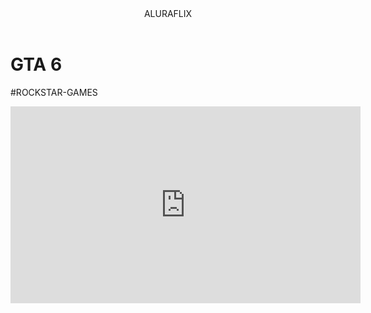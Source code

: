 <body>
    

<header>ALURAFLIX</header>


<h1>GTA 6</h1>
<p>#ROCKSTAR-GAMES</p>


<iframe width="560" height="315" src="https://www.youtube.com/embed/ae-mpZQLM7w?si=k8rf9FgfwNuDz7jv" title="YouTube video player" frameborder="0" allow="accelerometer; autoplay; clipboard-write; encrypted-media; gyroscope; picture-in-picture; web-share" referrerpolicy="strict-origin-when-cross-origin" allowfullscreen></iframe>

</body>
